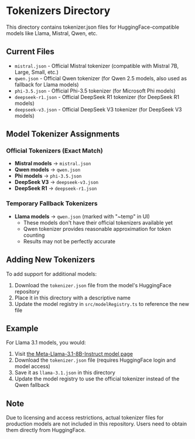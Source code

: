 # Tokenizers Directory

This directory contains tokenizer.json files for HuggingFace-compatible models like Llama, Mistral, Qwen, etc.

## Current Files

- `mistral.json` - Official Mistral tokenizer (compatible with Mistral 7B, Large, Small, etc.)
- `qwen.json` - Official Qwen tokenizer (for Qwen 2.5 models, also used as fallback for Llama models)
- `phi-3.5.json` - Official Phi-3.5 tokenizer (for Microsoft Phi models)
- `deepseek-r1.json` - Official DeepSeek R1 tokenizer (for DeepSeek R1 models)
- `deepseek-v3.json` - Official DeepSeek V3 tokenizer (for DeepSeek V3 models)

## Model Tokenizer Assignments

### Official Tokenizers (Exact Match)

- **Mistral models** → `mistral.json`
- **Qwen models** → `qwen.json`
- **Phi models** → `phi-3.5.json`
- **DeepSeek V3** → `deepseek-v3.json`
- **DeepSeek R1** → `deepseek-r1.json`

### Temporary Fallback Tokenizers

- **Llama models** → `qwen.json` (marked with "~temp" in UI)
  - These models don't have their official tokenizers available yet
  - Qwen tokenizer provides reasonable approximation for token counting
  - Results may not be perfectly accurate

## Adding New Tokenizers

To add support for additional models:

1. Download the `tokenizer.json` file from the model's HuggingFace repository
2. Place it in this directory with a descriptive name
3. Update the model registry in `src/modelRegistry.ts` to reference the new file

## Example

For Llama 3.1 models, you would:

1. Visit [the Meta-Llama-3.1-8B-Instruct model page](https://huggingface.co/meta-llama/Meta-Llama-3.1-8B-Instruct)
2. Download the `tokenizer.json` file (requires HuggingFace login and model access)
3. Save it as `llama-3.1.json` in this directory
4. Update the model registry to use the official tokenizer instead of the Qwen fallback

## Note

Due to licensing and access restrictions, actual tokenizer files for production models are not included in this repository. Users need to obtain them directly from HuggingFace.
